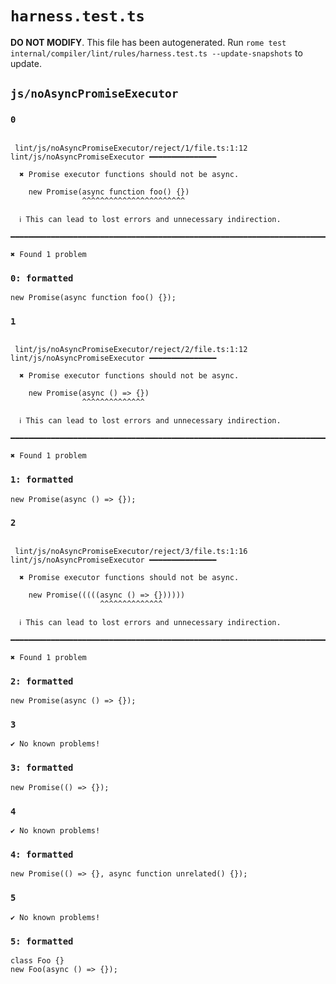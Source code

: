 # `harness.test.ts`

**DO NOT MODIFY**. This file has been autogenerated. Run `rome test internal/compiler/lint/rules/harness.test.ts --update-snapshots` to update.

## `js/noAsyncPromiseExecutor`

### `0`

```

 lint/js/noAsyncPromiseExecutor/reject/1/file.ts:1:12 lint/js/noAsyncPromiseExecutor ━━━━━━━━━━━━━━━

  ✖ Promise executor functions should not be async.

    new Promise(async function foo() {})
                ^^^^^^^^^^^^^^^^^^^^^^^

  ℹ This can lead to lost errors and unnecessary indirection.

━━━━━━━━━━━━━━━━━━━━━━━━━━━━━━━━━━━━━━━━━━━━━━━━━━━━━━━━━━━━━━━━━━━━━━━━━━━━━━━━━━━━━━━━━━━━━━━━━━━━

✖ Found 1 problem

```

### `0: formatted`

```
new Promise(async function foo() {});

```

### `1`

```

 lint/js/noAsyncPromiseExecutor/reject/2/file.ts:1:12 lint/js/noAsyncPromiseExecutor ━━━━━━━━━━━━━━━

  ✖ Promise executor functions should not be async.

    new Promise(async () => {})
                ^^^^^^^^^^^^^^

  ℹ This can lead to lost errors and unnecessary indirection.

━━━━━━━━━━━━━━━━━━━━━━━━━━━━━━━━━━━━━━━━━━━━━━━━━━━━━━━━━━━━━━━━━━━━━━━━━━━━━━━━━━━━━━━━━━━━━━━━━━━━

✖ Found 1 problem

```

### `1: formatted`

```
new Promise(async () => {});

```

### `2`

```

 lint/js/noAsyncPromiseExecutor/reject/3/file.ts:1:16 lint/js/noAsyncPromiseExecutor ━━━━━━━━━━━━━━━

  ✖ Promise executor functions should not be async.

    new Promise(((((async () => {})))))
                    ^^^^^^^^^^^^^^

  ℹ This can lead to lost errors and unnecessary indirection.

━━━━━━━━━━━━━━━━━━━━━━━━━━━━━━━━━━━━━━━━━━━━━━━━━━━━━━━━━━━━━━━━━━━━━━━━━━━━━━━━━━━━━━━━━━━━━━━━━━━━

✖ Found 1 problem

```

### `2: formatted`

```
new Promise(async () => {});

```

### `3`

```
✔ No known problems!

```

### `3: formatted`

```
new Promise(() => {});

```

### `4`

```
✔ No known problems!

```

### `4: formatted`

```
new Promise(() => {}, async function unrelated() {});

```

### `5`

```
✔ No known problems!

```

### `5: formatted`

```
class Foo {}
new Foo(async () => {});

```
